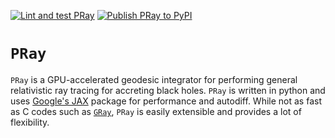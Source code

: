 [![Lint and test PRay](https://github.com/adxsrc/pray/actions/workflows/python-test.yml/badge.svg)](https://github.com/adxsrc/pray/actions/workflows/python-test.yml)
[![Publish PRay to PyPI](https://github.com/adxsrc/pray/actions/workflows/python-publish.yml/badge.svg)](https://github.com/adxsrc/pray/actions/workflows/python-publish.yml)

# `PRay`

`PRay` is a GPU-accelerated geodesic integrator for performing general
relativistic ray tracing for accreting black holes.
`PRay` is written in python and uses
[Google's JAX](https://github.com/google/jax)
package for performance and autodiff.
While not as fast as C codes such as
[`GRay`](https://github.com/luxsrc/gray),
`PRay` is easily extensible and provides a lot of flexibility.
